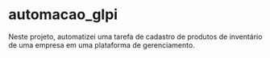 # automacao_glpi
Neste projeto, automatizei uma tarefa de cadastro de produtos de inventário de uma empresa em uma plataforma de gerenciamento.
